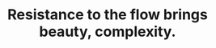---
title: Resistance to the flow brings beauty, complexity.
tags: motion TMWT truth change
star: true
order: 4
---